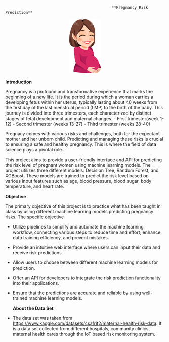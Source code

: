                                                    **Pregnancy Risk Prediction**
                                                   

<p align="center">
    <img width="100" src="img.png">
</p>

**Introduction**


Pregnancy is a profound and transformative experience that marks the beginning of a new life. It is the period during which a woman carries a developing fetus within her uterus, typically lasting about 40 weeks from the first day of the last menstrual period (LMP) to the birth of the baby. This journey is divided into three trimesters, each characterized by distinct stages of fetal development and maternal changes.
    - First trimester(week 1-12)
    - Second trimester (weeks 13-27)
    - Third trimester (weeks 28-40)

Pregnacy comes with various risks and challenges, both for the expectant mother and her unborn child. Predicting and managing these risks is crucial to ensuring a safe and healthy pregnancy. This is where the field of data science plays a pivotal role.

This project aims to provide a user-friendly interface and API for predicting the risk level of pregnant women using machine learning models. The project utilizes three different models: Decision Tree, Random Forest, and XGBoost. These models are trained to predict the risk level based on various input features such as age, blood pressure, blood sugar, body temperature, and heart rate. 


**Objective**


The primary objective of this project is to practice what has been taught in class by using different machine learning models predicting pregnancy risks.
The specific objective
- Utilize pipelines to simplify and automate the machine learning workflow, connecting various steps to reduce time and effort, enhance data training efficiency, and prevent mistakes.
- Provide an intuitive web interface where users can input their data and receive risk predictions.
- Allow users to choose between different machine learning models for prediction.
- Offer an API for developers to integrate the risk prediction functionality into their applications.
- Ensure that the predictions are accurate and reliable by using well-trained machine learning models.

  **About the Data Set**

  
- The data set was taken from https://www.kaggle.com/datasets/csafrit2/maternal-health-risk-data. It is a data set collected from different hospitals, community clinics, maternal health cares through the IoT based risk monitoring system.
